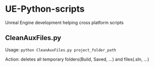 # UE-Python-scripts
Unreal Engine development helping cross platform scripts

## CleanAuxFiles.py

Usage: `python CleanAuxFiles.py project_folder_path`

Action: deletes all temporary folders(Build, Saved, ...) and files(.sln, ...)
